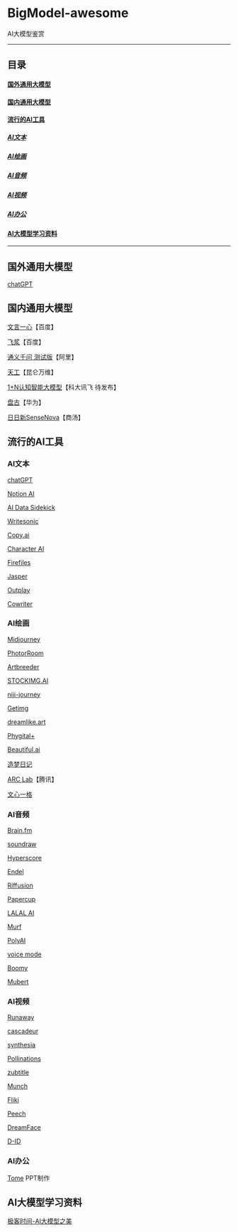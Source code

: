 # BigModel-awesome
AI大模型鉴赏

------------------------------------------------------

## 目录

#### <a href="#国外通用大模型"> 国外通用大模型</a>

#### <a href="#国内通用大模型"> 国内通用大模型</a>

#### <a href="#流行的AI工具"> 流行的AI工具</a>

##### <a href="#AI文本"> AI文本</a>

##### <a href="#AI绘画"> AI绘画</a>

##### <a href="#AI音频"> AI音频</a>

##### <a href="#AI视频"> AI视频</a>

##### <a href="#AI办公"> AI办公</a>

#### <a href="#AI大模型学习资料"> AI大模型学习资料</a>

------------------------------------------------------

<a href="#国外通用大模型"></a>
## 国外通用大模型

[chatGPT](https://openai.com/blog/chatgpt)

<a href="#国内通用大模型"></a>
## 国内通用大模型

[文言一心](https://yiyan.baidu.com/)【百度】

[飞浆](https://www.paddlepaddle.org.cn/)【百度】

[通义千问 测试版](https://tongyi.aliyun.com/)【阿里】

[天工](https://tiangong.kunlun.com/)【昆仑万维】

[1+N认知智能大模型]()【科大讯飞 待发布】

[盘古](https://www.rcrai.com/pangu)【华为】

[日日新SenseNova]()【商汤】



<a href="#流行的AI工具"></a>
## 流行的AI工具 

<a href="#AI文本"></a>
### AI文本

[chatGPT](https://openai.com/blog/chatgpt)

[Notion AI](https://www.notion.so/product/ai)

[AI Data Sidekick](https://futuretools.link/sidekick)

[Writesonic](https://writesonic.com/)

[Copy.ai](https://www.copy.ai/)

[Character AI](https://beta.character.ai/)

[Firefiles](https://fireflies.ai/)

[Jasper](https://www.jasper.ai/)

[Outplay](https://outplayhq.com/)

[Cowriter](https://quillbot.com/)

<a href="#AI绘画"></a>
### AI绘画

[Midjourney](https://www.midjourney.com/)

[PhotorRoom](https://www.photoroom.com)

[Artbreeder](https://www.artbreeder.com)

[STOCKIMG.AI](https://stockimg.ai/)

[niji-journey](https://nijijourney.com/zh/)

[Getimg](https://getimg.ai/)

[dreamlike.art](https://dreamlike.art/)

[Phygital+](https://phygital.plus/)

[Beautiful.ai](https://www.beautiful.ai/)

[造梦日记](https://printidea.art/)

[ARC Lab](https://arc.tencent.com/)【腾讯】

[文心一格](https://yige.baidu.com/)

<a href="#AI音频"></a>
### AI音频

[Brain.fm](https://www.brain.fm/)

[soundraw](https://soundraw.io)

[Hyperscore](https://newharmonyline.org/)

[Endel](https://endel.io)

[Riffusion](https://www.riffusion.com)

[Papercup](https://www.papercup.com)

[LALAL AI](https://www.lalal.ai)

[Murf](https://murf.ai/)

[PolyAI](https://poly.ai)

[voice mode](https://www.voicemod.net)

[Boomy](https://boomy.com)

[Mubert](https://mubert.com/)

<a href="#AI视频"></a>
### AI视频

[Runaway](https://runwayml.com/)

[cascadeur](https://cascadeur.com/)

[synthesia](https://www.synthesia.io)

[Pollinations](https://pollinations.ai)

[zubtitle](https://zubtitle.com/)

[Munch](https://www.getmunch.com/)

[Fliki](https://fliki.ai/)

[Peech](https://www.peech-ai.com/aboutus)

[DreamFace](https://dreamfaceapp.com/)

[D-ID](https://www.d-id.com/text-to-video/)

<a href="#AI办公"></a>
### AI办公

[Tome](https://beta.tome.app/) PPT制作

<a href="#AI大模型学习资料"></a>
## AI大模型学习资料

[极客时间-AI大模型之美]()
